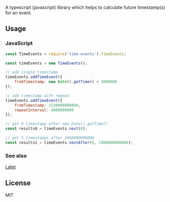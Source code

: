 A typescript (javascript) library which helps to calculate future timestamp(s)
for an event.


## Usage

### JavaScript

```js
const TimeEvents = require('time-events').TimeEvents;

const timeEvents = new TimeEvents();

// add single timestamp
timeEvents.addTimeEvent({
    fromTimestamp: new Date().getTime() + 3600000
});

// add timestamp with repeat
timeEvents.addTimeEvent({
    fromTimestamp: 1530000000000,
    repeatInterval: 4000000000
});

// get 8 timestamp after new Date().getTime()
const results0 = timeEvents.next(8);

// get 5 timestamps after 1960000000000
const results1 = timeEvents.nextAfter(5, 1960000000000);
```


### See also

[Later](http://bunkat.github.io/later/)


## License

MIT

